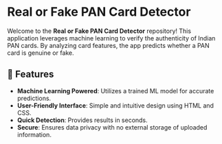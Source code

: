 <!DOCTYPE html>
<html lang="en">
<head>
    <meta charset="UTF-8">
    <meta name="viewport" content="width=device-width, initial-scale=1.0">
</head>
<body>
    <div class="container">
        <h1>Real or Fake PAN Card Detector</h1>
        <p>Welcome to the <b>Real or Fake PAN Card Detector</b> repository! This application leverages machine learning to verify the authenticity of Indian PAN cards. By analyzing card features, the app predicts whether a PAN card is genuine or fake.</p>
        <h2>🚀 Features</h2>
        <ul>
            <li><b>Machine Learning Powered</b>: Utilizes a trained ML model for accurate predictions.</li>
            <li><b>User-Friendly Interface</b>: Simple and intuitive design using HTML and CSS.</li>
            <li><b>Quick Detection</b>: Provides results in seconds.</li>
            <li><b>Secure</b>: Ensures data privacy with no external storage of uploaded information.</li>
        </ul>
</body>
</html>
